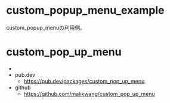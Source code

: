 # custom_popup_menu_example

custom_popup_menuの利用例。

# custom_pop_up_menu
- 
- pub.dev
  - https://pub.dev/packages/custom_pop_up_menu
- github
  - https://github.com/malikwang/custom_pop_up_menu
